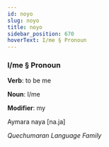 ```yaml
---
id: noyo
slug: noyo
title: noyo
sidebar_position: 670
hoverText: I/me § Pronoun
---
```


### I/me § Pronoun

**Verb**: to be me

**Noun**: I/me

**Modifier**: my

Aymara naya [na.ja]

*Quechumaran Language Family*